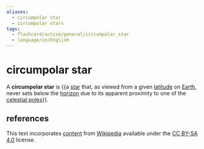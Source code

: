 ```yaml
---
aliases:
  - circumpolar star
  - circumpolar stars
tags:
  - flashcard/active/general/circumpolar_star
  - language/in/English
---
```


# circumpolar star

A __circumpolar star__ is {{a [star](star.md) that, as viewed from a given [latitude](latitude.md) on [Earth](Earth.md), never sets below the [horizon](horizon.md) due to its apparent proximity to one of the [celestial poles](celestial%20pole.md)}}. <!--SR:!2025-04-08,180,270-->

## references

This text incorporates [content](https://en.wikipedia.org/wiki/circumpolar_star) from [Wikipedia](Wikipedia.md) available under the [CC BY-SA 4.0](https://creativecommons.org/licenses/by-sa/4.0/) license.
